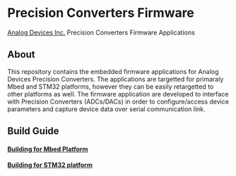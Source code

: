 # Precision Converters Firmware

[Analog Devices Inc.](http://www.analog.com/en/index.html) Precision Converters Firmware Applications

## About
This repository contains the embedded firmware applications for Analog Devices Precision Converters. The applications are targetted for primaraly Mbed and STM32 platforms, 
however they can be easily retargetted to other platforms as well. 
The firmware application are developed to interface with Precision Converters (ADCs/DACs) in order to configure/access device parameters and capture device data over serial 
communication link.

## Build Guide
#### [Building for Mbed Platform](https://github.com/mphalke/precision-converters-firmware/blob/main/mbed_build.md)
#### [Building for STM32 platform](https://github.com/mphalke/precision-converters-firmware/blob/main/STM32_build.md)
